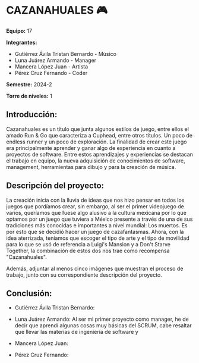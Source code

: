 # CAZANAHUALES 🎮

**Equipo:** 17

**Integrantes:**

* Gutiérrez Ávila Tristan Bernardo - Músico
* Luna Juárez Armando - Manager 
* Mancera López Juan - Artista
* Pérez Cruz Fernando - Coder

**Semestre:** 2024-2

**Torre de niveles:** 1

## **Introducción:**

Cazanahuales es un título que junta algunos estilos de juego, entre ellos el amado Run & Go que caracteriza a Cuphead, entre otros títulos. Un poco de endless runner y un poco de exploración.
La finalidad de crear este juego era principalmente aprender y ganar algo de experiencia en cuanto a proyectos de software. Entre estos aprendizajes y experiencias se destacan el trabajo en equipo, 
la nueva adquisición de conocimientos de software, management, herramientas para dibujo y para la creación de música. 

## **Descripción del proyecto:**

La creación inicia con la lluvia de ideas que nos hizo pensar en todos los juegos que pordíamos crear, sin embargo, al ser el primer videojuego de varios, queríamos que fuese algo alusivo a la cultura mexicana
por lo que optamos por un juego que tuviera a México presente a través de una de sus tradiciones más conocidas e importantes a nivel mundial: Los muertos. Es por esto que se decidió hacer un juego de cazafantasmas. Ahora, con la idea aterrizada, teníamos que escoger el tipo de arte y el tipo de movilidad para lo que se usó de referencia a Luigi's Mansion y a Don't Starve Together, la combinación de estos dos nos trae como recompensa "Cazanahuales".

Además, adjuntar al menos cinco imágenes que muestran el proceso de trabajo, junto con su correspondiente descripción del proyecto.

## **Conclusión:** 

* Gutiérrez Ávila Tristan Bernardo:

* Luna Juárez Armando: Al ser mi primer proyecto como manager, he de decir que aprendí algunas cosas muy básicas del SCRUM, cabe resaltar que llevar las materias de ingeniería de software y 

* Mancera López Juan:


* Pérez Cruz Fernando:
